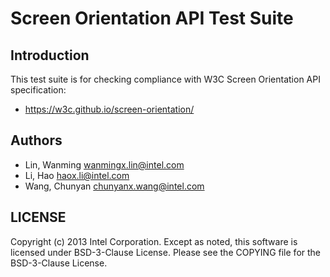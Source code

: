 # Screen Orientation API Test Suite

## Introduction

This test suite is for checking compliance with W3C Screen Orientation API
specification:
* https://w3c.github.io/screen-orientation/

## Authors

* Lin, Wanming <wanmingx.lin@intel.com>
* Li, Hao <haox.li@intel.com>
* Wang, Chunyan <chunyanx.wang@intel.com>

## LICENSE

Copyright (c) 2013 Intel Corporation.
Except as noted, this software is licensed under BSD-3-Clause License.
Please see the COPYING file for the BSD-3-Clause License.
